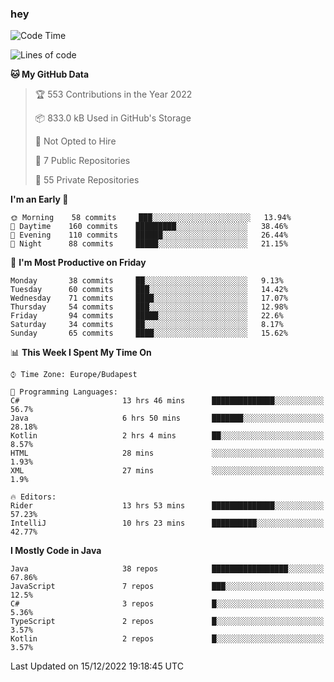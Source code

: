 ### hey

<!--START_SECTION:waka-->
![Code Time](http://img.shields.io/badge/Code%20Time-870%20hrs%2027%20mins-blue)

![Lines of code](https://img.shields.io/badge/From%20Hello%20World%20I%27ve%20Written-650%20Thousand%20lines%20of%20code-blue)

**🐱 My GitHub Data** 

> 🏆 553 Contributions in the Year 2022
 > 
> 📦 833.0 kB Used in GitHub's Storage 
 > 
> 🚫 Not Opted to Hire
 > 
> 📜 7 Public Repositories 
 > 
> 🔑 55 Private Repositories  
 > 
**I'm an Early 🐤** 

```text
🌞 Morning    58 commits     ███░░░░░░░░░░░░░░░░░░░░░░   13.94% 
🌆 Daytime    160 commits    █████████░░░░░░░░░░░░░░░░   38.46% 
🌃 Evening    110 commits    ██████░░░░░░░░░░░░░░░░░░░   26.44% 
🌙 Night      88 commits     █████░░░░░░░░░░░░░░░░░░░░   21.15%

```
📅 **I'm Most Productive on Friday** 

```text
Monday       38 commits     ██░░░░░░░░░░░░░░░░░░░░░░░   9.13% 
Tuesday      60 commits     ███░░░░░░░░░░░░░░░░░░░░░░   14.42% 
Wednesday    71 commits     ████░░░░░░░░░░░░░░░░░░░░░   17.07% 
Thursday     54 commits     ███░░░░░░░░░░░░░░░░░░░░░░   12.98% 
Friday       94 commits     █████░░░░░░░░░░░░░░░░░░░░   22.6% 
Saturday     34 commits     ██░░░░░░░░░░░░░░░░░░░░░░░   8.17% 
Sunday       65 commits     ████░░░░░░░░░░░░░░░░░░░░░   15.62%

```


📊 **This Week I Spent My Time On** 

```text
⌚︎ Time Zone: Europe/Budapest

💬 Programming Languages: 
C#                       13 hrs 46 mins      ██████████████░░░░░░░░░░░   56.7% 
Java                     6 hrs 50 mins       ███████░░░░░░░░░░░░░░░░░░   28.18% 
Kotlin                   2 hrs 4 mins        ██░░░░░░░░░░░░░░░░░░░░░░░   8.57% 
HTML                     28 mins             ░░░░░░░░░░░░░░░░░░░░░░░░░   1.93% 
XML                      27 mins             ░░░░░░░░░░░░░░░░░░░░░░░░░   1.9%

🔥 Editors: 
Rider                    13 hrs 53 mins      ██████████████░░░░░░░░░░░   57.23% 
IntelliJ                 10 hrs 23 mins      ██████████░░░░░░░░░░░░░░░   42.77%

```

**I Mostly Code in Java** 

```text
Java                     38 repos            █████████████████░░░░░░░░   67.86% 
JavaScript               7 repos             ███░░░░░░░░░░░░░░░░░░░░░░   12.5% 
C#                       3 repos             █░░░░░░░░░░░░░░░░░░░░░░░░   5.36% 
TypeScript               2 repos             █░░░░░░░░░░░░░░░░░░░░░░░░   3.57% 
Kotlin                   2 repos             █░░░░░░░░░░░░░░░░░░░░░░░░   3.57%

```



 Last Updated on 15/12/2022 19:18:45 UTC
<!--END_SECTION:waka-->
